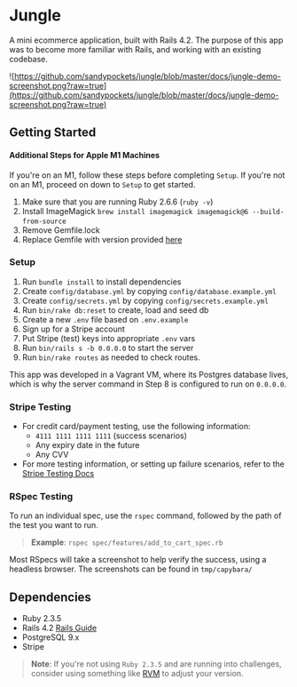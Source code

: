 # Jungle

A mini ecommerce application, built with Rails 4.2. The purpose of this app was to become more familiar with Rails, and working with an existing codebase. 

![https://github.com/sandypockets/jungle/blob/master/docs/jungle-demo-screenshot.png?raw=true](https://github.com/sandypockets/jungle/blob/master/docs/jungle-demo-screenshot.png?raw=true)

## Getting Started

#### Additional Steps for Apple M1 Machines
If you're on an M1, follow these steps before completing `Setup`. If you're not on an M1, proceed on down to `Setup` to get started.

1. Make sure that you are running Ruby 2.6.6 (`ruby -v`)
1. Install ImageMagick `brew install imagemagick imagemagick@6 --build-from-source`
2. Remove Gemfile.lock
3. Replace Gemfile with version provided [here](https://gist.githubusercontent.com/FrancisBourgouin/831795ae12c4704687a0c2496d91a727/raw/ce8e2104f725f43e56650d404169c7b11c33a5c5/Gemfile)

### Setup

1. Run `bundle install` to install dependencies
2. Create `config/database.yml` by copying `config/database.example.yml`
3. Create `config/secrets.yml` by copying `config/secrets.example.yml`
4. Run `bin/rake db:reset` to create, load and seed db
5. Create a new `.env` file based on `.env.example`
6. Sign up for a Stripe account
7. Put Stripe (test) keys into appropriate `.env` vars
8. Run `bin/rails s -b 0.0.0.0` to start the server
9. Run `bin/rake routes` as needed to check routes.

This app was developed in a Vagrant VM, where its Postgres database lives, which is why the server command in Step 8 is configured to run on `0.0.0.0`. 

### Stripe Testing

- For credit card/payment testing, use the following information:
   - `4111 1111 1111 1111` (success scenarios)
    - Any expiry date in the future
    - Any CVV
- For more testing information, or setting up failure scenarios, refer to the [Stripe Testing Docs](https://stripe.com/docs/testing#cards)

### RSpec Testing
To run an individual spec, use the `rspec` command, followed by the path of the test you want to run. 

> **Example**: `rspec spec/features/add_to_cart_spec.rb`

Most RSpecs will take a screenshot to help verify the success, using a headless browser. The screenshots can be found in `tmp/capybara/`

## Dependencies

* Ruby 2.3.5
* Rails 4.2 [Rails Guide](http://guides.rubyonrails.org/v4.2/)
* PostgreSQL 9.x
* Stripe

> **Note**: If you're not using `Ruby 2.3.5` and are running into challenges, consider using something like [RVM](https://rvm.io/) to adjust your version.